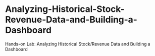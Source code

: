 # Analyzing-Historical-Stock-Revenue-Data-and-Building-a-Dashboard
Hands-on Lab: Analyzing Historical Stock/Revenue Data and Building a Dashboard
